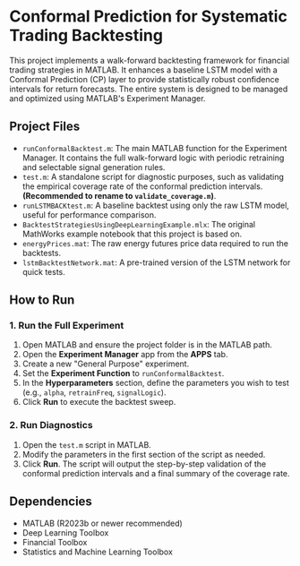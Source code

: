 # Conformal Prediction for Systematic Trading Backtesting

This project implements a walk-forward backtesting framework for financial trading strategies in MATLAB. It enhances a baseline LSTM model with a Conformal Prediction (CP) layer to provide statistically robust confidence intervals for return forecasts. The entire system is designed to be managed and optimized using MATLAB's Experiment Manager.

## Project Files

- `runConformalBacktest.m`: The main MATLAB function for the Experiment Manager. It contains the full walk-forward logic with periodic retraining and selectable signal generation rules.
- `test.m`: A standalone script for diagnostic purposes, such as validating the empirical coverage rate of the conformal prediction intervals. **(Recommended to rename to `validate_coverage.m`)**.
- `runLSTMBACKtest.m`: A baseline backtest using only the raw LSTM model, useful for performance comparison.
- `BacktestStrategiesUsingDeepLearningExample.mlx`: The original MathWorks example notebook that this project is based on.
- `energyPrices.mat`: The raw energy futures price data required to run the backtests.
- `lstmBacktestNetwork.mat`: A pre-trained version of the LSTM network for quick tests.

## How to Run

### 1. Run the Full Experiment
1.  Open MATLAB and ensure the project folder is in the MATLAB path.
2.  Open the **Experiment Manager** app from the **APPS** tab.
3.  Create a new "General Purpose" experiment.
4.  Set the **Experiment Function** to `runConformalBacktest`.
5.  In the **Hyperparameters** section, define the parameters you wish to test (e.g., `alpha`, `retrainFreq`, `signalLogic`).
6.  Click **Run** to execute the backtest sweep.

### 2. Run Diagnostics
1.  Open the `test.m` script in MATLAB.
2.  Modify the parameters in the first section of the script as needed.
3.  Click **Run**. The script will output the step-by-step validation of the conformal prediction intervals and a final summary of the coverage rate.

## Dependencies
- MATLAB (R2023b or newer recommended)
- Deep Learning Toolbox
- Financial Toolbox
- Statistics and Machine Learning Toolbox